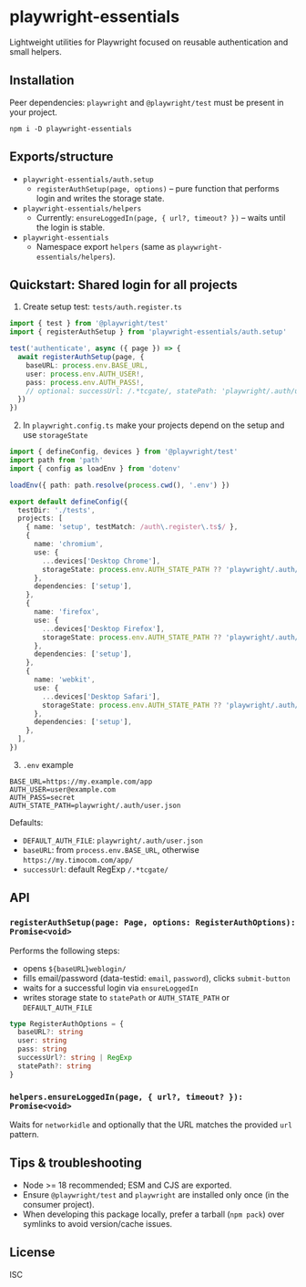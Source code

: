 # playwright-essentials

Lightweight utilities for Playwright focused on reusable authentication and small helpers.

## Installation

Peer dependencies: `playwright` and `@playwright/test` must be present in your project.

```
npm i -D playwright-essentials
```

## Exports/structure

- `playwright-essentials/auth.setup`
  - `registerAuthSetup(page, options)` – pure function that performs login and writes the storage state.
- `playwright-essentials/helpers`
  - Currently: `ensureLoggedIn(page, { url?, timeout? })` – waits until the login is stable.
- `playwright-essentials`
  - Namespace export `helpers` (same as `playwright-essentials/helpers`).

## Quickstart: Shared login for all projects

1. Create setup test: `tests/auth.register.ts`

```ts
import { test } from '@playwright/test'
import { registerAuthSetup } from 'playwright-essentials/auth.setup'

test('authenticate', async ({ page }) => {
  await registerAuthSetup(page, {
    baseURL: process.env.BASE_URL,
    user: process.env.AUTH_USER!,
    pass: process.env.AUTH_PASS!,
    // optional: successUrl: /.*tcgate/, statePath: 'playwright/.auth/user.json'
  })
})
```

2. In `playwright.config.ts` make your projects depend on the setup and use `storageState`

```ts
import { defineConfig, devices } from '@playwright/test'
import path from 'path'
import { config as loadEnv } from 'dotenv'

loadEnv({ path: path.resolve(process.cwd(), '.env') })

export default defineConfig({
  testDir: './tests',
  projects: [
    { name: 'setup', testMatch: /auth\.register\.ts$/ },
    {
      name: 'chromium',
      use: {
        ...devices['Desktop Chrome'],
        storageState: process.env.AUTH_STATE_PATH ?? 'playwright/.auth/user.json',
      },
      dependencies: ['setup'],
    },
    {
      name: 'firefox',
      use: {
        ...devices['Desktop Firefox'],
        storageState: process.env.AUTH_STATE_PATH ?? 'playwright/.auth/user.json',
      },
      dependencies: ['setup'],
    },
    {
      name: 'webkit',
      use: {
        ...devices['Desktop Safari'],
        storageState: process.env.AUTH_STATE_PATH ?? 'playwright/.auth/user.json',
      },
      dependencies: ['setup'],
    },
  ],
})
```

3. `.env` example

```
BASE_URL=https://my.example.com/app
AUTH_USER=user@example.com
AUTH_PASS=secret
AUTH_STATE_PATH=playwright/.auth/user.json
```

Defaults:

- `DEFAULT_AUTH_FILE`: `playwright/.auth/user.json`
- `baseURL`: from `process.env.BASE_URL`, otherwise `https://my.timocom.com/app/`
- `successUrl`: default RegExp `/.*tcgate/`

## API

### `registerAuthSetup(page: Page, options: RegisterAuthOptions): Promise<void>`

Performs the following steps:

- opens `${baseURL}weblogin/`
- fills email/password (data-testid: `email`, `password`), clicks `submit-button`
- waits for a successful login via `ensureLoggedIn`
- writes storage state to `statePath` or `AUTH_STATE_PATH` or `DEFAULT_AUTH_FILE`

```ts
type RegisterAuthOptions = {
  baseURL?: string
  user: string
  pass: string
  successUrl?: string | RegExp
  statePath?: string
}
```

### `helpers.ensureLoggedIn(page, { url?, timeout? }): Promise<void>`

Waits for `networkidle` and optionally that the URL matches the provided `url` pattern.

## Tips & troubleshooting

- Node >= 18 recommended; ESM and CJS are exported.
- Ensure `@playwright/test` and `playwright` are installed only once (in the consumer project).
- When developing this package locally, prefer a tarball (`npm pack`) over symlinks to avoid version/cache issues.

## License

ISC
